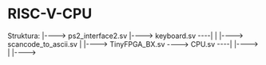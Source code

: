 # RISC-V-CPU



Struktura:
                                                       |----> ps2_interface2.sv
                                |----> keyboard.sv ----|
                                |                      |----> scancode_to_ascii.sv
                                |
                                |----> 
TinyFPGA_BX.sv ----> CPU.sv ----|
                                |---->
                                |
                                |---->
